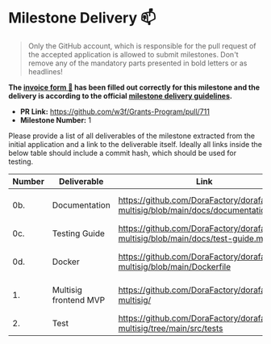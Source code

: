 # Milestone Delivery :mailbox:

> Only the GitHub account, which is responsible for the pull request of the accepted application is allowed to submit milestones. Don't remove any of the mandatory parts presented in bold letters or as headlines!

**The [invoice form :pencil:](https://forms.gle/LSRr7PCjBpEbKGh89) has been filled out correctly for this milestone and the delivery is according to the official [milestone delivery guidelines](https://github.com/w3f/General-Grants-Program/blob/master/grants/milestone-deliverables-guidelines.md).**  

* **PR Link:** https://github.com/w3f/Grants-Program/pull/711
* **Milestone Number:** 1

Please provide a list of all deliverables of the milestone extracted from the initial application and a link to the deliverable itself. Ideally all links inside the below table should include a commit hash, which should be used for testing.

| Number | Deliverable | Link | Notes |
| ------------- | ------------- | ------------- |------------- |
| 0b. | Documentation | https://github.com/DoraFactory/dorafactory-multisig/blob/main/docs/documentation.md | Introductions of our product | 
| 0c.  | Testing Guide | https://github.com/DoraFactory/dorafactory-multisig/blob/main/docs/test-guide.md | Step by step guide | 
| 0d.  | Docker | https://github.com/DoraFactory/dorafactory-multisig/blob/main/Dockerfile | Build and test using docker | 
| 1.  | Multisig frontend MVP | https://github.com/DoraFactory/dorafactory-multisig/ | Source code of the whole project | 
| 2.  | Test | https://github.com/DoraFactory/dorafactory-multisig/tree/main/src/tests | Some unit tests | 
